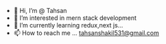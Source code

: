 - 👋 Hi, I’m @ Tahsan
- 👀 I’m interested in mern stack development
- 🌱 I’m currently learning redux,next js...
- 📫 How to reach me ... tahsanshakil531@gmail.com

<!---
Tahsan35/Tahsan35 is a ✨ special ✨ repository because its `README.md` (this file) appears on your GitHub profile.
You can click the Preview link to take a look at your changes.
--->
